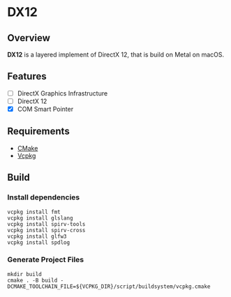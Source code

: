 # DX12

## Overview

**DX12** is a layered implement of DirectX 12, that is build on Metal on macOS.

## Features

* [ ] DirectX Graphics Infrastructure
* [ ] DirectX 12
* [X] COM Smart Pointer

## Requirements

* [CMake](https://github.com/Kitware/CMake)
* [Vcpkg](https://github.com/Microsoft/vcpkg)

## Build

### Install dependencies

```
vcpkg install fmt
vcpkg install glslang
vcpkg install spirv-tools
vcpkg install spirv-cross
vcpkg install glfw3
vcpkg install spdlog
```

### Generate Project Files

```
mkdir build
cmake . -B build -DCMAKE_TOOLCHAIN_FILE=${VCPKG_DIR}/script/buildsystem/vcpkg.cmake
```

